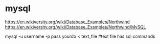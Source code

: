 # mysql

https://en.wikiversity.org/wiki/Database_Examples/Northwind
https://en.wikiversity.org/wiki/Database_Examples/Northwind/MySQL

mysql -u username -p pass yourdb < text_file   #text file has sql commands
